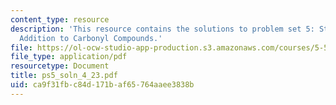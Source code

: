 ```yaml
---
content_type: resource
description: 'This resource contains the solutions to problem set 5: Stereocontrolled
  Addition to Carbonyl Compounds.'
file: https://ol-ocw-studio-app-production.s3.amazonaws.com/courses/5-512-synthetic-organic-chemistry-ii-spring-2005/ca9f31fbc84d171baf65764aaee3838b_ps5_soln_4_23.pdf
file_type: application/pdf
resourcetype: Document
title: ps5_soln_4_23.pdf
uid: ca9f31fb-c84d-171b-af65-764aaee3838b
---
```

